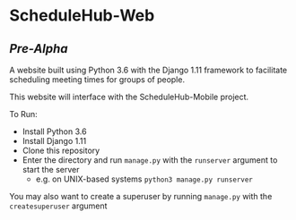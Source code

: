 # ScheduleHub-Web
## *Pre-Alpha*

A website built using Python 3.6 with the Django 1.11 framework to facilitate scheduling meeting times for groups of people.

This website will interface with the ScheduleHub-Mobile project.



To Run:
  * Install Python 3.6
  * Install Django 1.11
  * Clone this repository
  * Enter the directory and run `manage.py` with the `runserver` argument to start the server
    * e.g. on UNIX-based systems `python3 manage.py runserver` 
 
You may also want to create a superuser by running `manage.py` with the `createsuperuser` argument 
